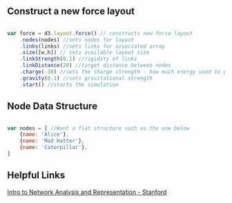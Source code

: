 
## Construct a new force layout

```javascript

var force = d3.layout.force() // constructs new force layout
	.nodes(nodes) //sets nodes for layout
	.links(links) //sets links for associated array
	.size([w,h]) // sets available layout size
	.linkStrength(0.1) //rigidity of links
	.linkDistance(20) //target distance between nodes
	.charge(-30) //sets the charge strength - how much energy used to pull apart
	.gravity(0.1) //sets gravitational strength
	.start() //starts the simulation

```

## Node Data Structure


```javascript

var nodes = [ //Want a flat structure such as the one below
	{name: 'Alice'},
	{name: 'Mad Hatter'},
	{name: 'Caterpillar'},
]

```


## Helpful Links
[Intro to Network Analysis and Representation - Stanford](http://dhs.stanford.edu/dh/networks/)
